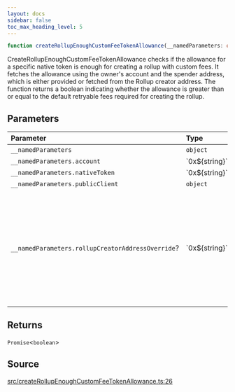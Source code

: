 ```yaml
---
layout: docs
sidebar: false
toc_max_heading_level: 5
---
```


```ts
function createRollupEnoughCustomFeeTokenAllowance(__namedParameters: object): Promise<boolean>;
```

CreateRollupEnoughCustomFeeTokenAllowance checks if the allowance for a
specific native token is enough for creating a rollup with custom fees. It
fetches the allowance using the owner's account and the spender address,
which is either provided or fetched from the Rollup creator address. The
function returns a boolean indicating whether the allowance is greater than
or equal to the default retryable fees required for creating the rollup.

## Parameters

| Parameter                                         | Type              | Description                                                                                                                           |
| :------------------------------------------------ | :---------------- | :------------------------------------------------------------------------------------------------------------------------------------ |
| `__namedParameters`                               | `object`          | -                                                                                                                                     |
| `__namedParameters.account`                       | \`0x$\{string\}\` | -                                                                                                                                     |
| `__namedParameters.nativeToken`                   | \`0x$\{string\}\` | -                                                                                                                                     |
| `__namedParameters.publicClient`                  | `object`          | -                                                                                                                                     |
| `__namedParameters.rollupCreatorAddressOverride`? | \`0x$\{string\}\` | Specifies a custom address for the RollupCreator. By default, the address will be automatically detected based on the provided chain. |

## Returns

`Promise`\<`boolean`\>

## Source

[src/createRollupEnoughCustomFeeTokenAllowance.ts:26](https://github.com/OffchainLabs/arbitrum-orbit-sdk/blob/cfcbd32d6879cf7817a33b24f062a0fd879ea257/src/createRollupEnoughCustomFeeTokenAllowance.ts#L26)
